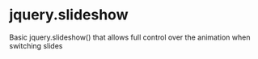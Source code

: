 jquery.slideshow
================

Basic jquery.slideshow() that allows full control over the animation when switching slides

